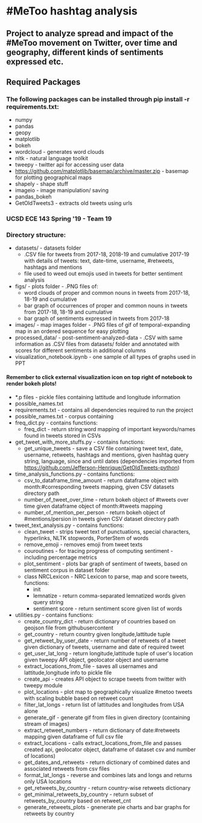 # \#MeToo hashtag analysis
## Project to analyze spread and impact of the #MeToo movement on Twitter, over time and geography, different kinds of sentiments expressed etc.

## Required Packages
### The following packages can be installed through pip install -r requirements.txt:
* numpy
* pandas
* geopy
* matplotlib
* bokeh
* wordcloud - generates word clouds
* nltk - natural language toolkit
* tweepy - twitter api for accessing user data
* https://github.com/matplotlib/basemap/archive/master.zip - basemap for plotting geographical maps
* shapely - shape stuff 
* imageio - image manipulation/ saving
* pandas_bokeh
* GetOldTweets3 - extracts old tweets using urls

### UCSD ECE 143 Spring '19 - Team 19
### Directory structure:
- datasets/ - datasets folder
  - .CSV file for tweets from 2017-18, 2018-19 and cumulative 2017-19 with details of tweets: text, date-time, username, #retweets, hashtags and mentions
  - file used to weed out emojis used in tweets for better sentiment analysis
- figs/ - plots folder - .PNG files of:
  - word clouds of proper and common nouns in tweets from 2017-18, 18-19 and cumulative
  - bar graph of occurrences of proper and common nouns in tweets from 2017-18, 18-19 and cumulative
  - bar graph of sentiments expressed in tweets from 2017-18
- images/ - map images folder - .PNG files of gif of temporal-expanding map in an ordered sequence for easy plotting
- processed_data/ - post-sentiment-analyzed-data - .CSV with same information as .CSV files from datasets/ folder and annotated with scores for different sentiments in additional columns
- visualization_notebook.ipynb - one sample of all types of graphs used in PPT
#### Remember to click external visualization icon on top right of notebook to render bokeh plots!
- \*.p files - pickle files containing lattitude and longitude information
- possible_names.txt
- requirements.txt - contains all dependencies required to run the project
- possible_names.txt - corpus containing 
- freq_dict.py - contains functions:
  - freq_dict - return string:word mapping of important keywords/names found in tweets stored in CSVs
- get_tweet_with_more_stuffs.py - contains functions:
  - get_unique_tweets - save a CSV file containing tweet text, date, username, retweets, hashtags and mentions, given hashtag query string, language, since and until dates (dependencies imported from https://github.com/Jefferson-Henrique/GetOldTweets-python)
- time_analysis_functions.py - contains functions:
  - csv_to_dataframe_time_amount - return dataframe object with month:#corresponding tweets mapping, given CSV datasets directory path
  - number_of_tweet_over_time - return bokeh object of #tweets over time given dataframe object of month:#tweets mapping
  - number_of_mention_per_person - return bokeh object of #mentions/persion in tweets given CSV dataset directory path
- tweet_text_analysis.py - contains functions:
  - clean_tweet - strips tweet text of punctuations, special characters, hyperlinks, NLTK stopwords, PorterStem of words
  - remove_emoji - removes emoji from tweet texts
  - couroutines - for tracing progress of computing sentiment - including percentage metrics
  - plot_sentiment - plots bar graph of sentiment of tweets, based on sentiment corpus in dataset folder
  - class NRCLexicon - NRC Lexicon to parse, map and score tweets, functions:
    - init
    - lemnatize - return comma-separated lemnatized words given query string
    - sentiment score - return sentiment score given list of words
- utilities.py - contains functions:
  - create_country_dict - return dictionary of countries based on geojson file from githubusercontent
  - get_country - return country given longitude,lattitude tuple
  - get_retweet_by_user_date - return number of retweets of a tweet given dictionary of tweets, username and date of required tweet
  - get_user_lat_long - return longitude,lattitude tuple of user's location given tweepy API object, geolocator object and username
  - extract_locations_from_file - saves all usernames and lattitude,longitude info to pickle file
  - create_api - creates API object to scrape tweets from twitter with tweepy module
  - plot_locations - plot map to geographically visualize #metoo tweets with scaling bubble based on retweet count
  - filter_lat_longs - return list of lattitudes and longitudes from USA alone
  - generate_gif - generate gif from files in given directory (containing stream of images)
  - extract_retweet_numbers - return dictionary of date:#retweets mapping given dataframe of full csv file
  - extract_locations - calls extract_locations_from_file and passes created api, geolocator object, dataframe of dataset csv and number of locations)
  - get_dates_and_retweets - return dictionary of combined dates and associated retweets from csv files
  - format_lat_longs - reverse and combines lats and longs and returns only USA locations
  - get_retweets_by_country - return country-wise retweets dictionary
  - get_minimal_retweets_by_country - return subset of retweets_by_country based on retweet_cnt
  - generate_retweets_plots - gnenerate pie charts and bar graphs for retweets by country
